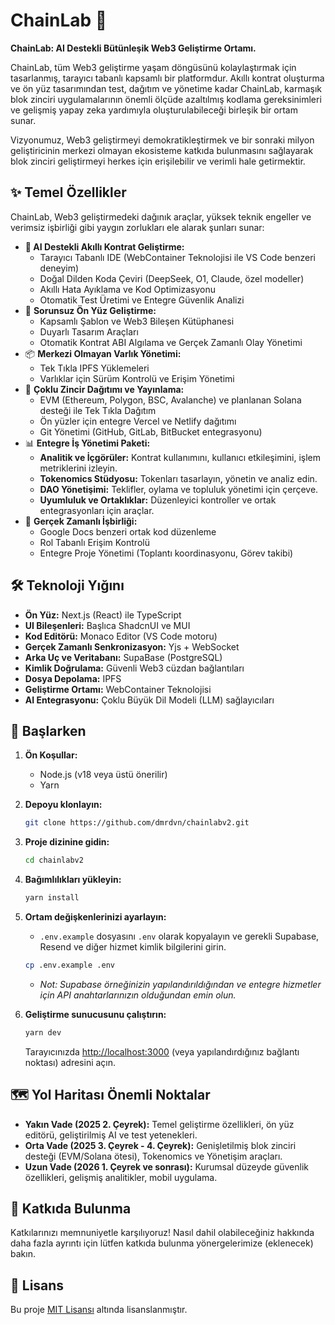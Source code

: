# ChainLab 🚀

**ChainLab: AI Destekli Bütünleşik Web3 Geliştirme Ortamı.**

ChainLab, tüm Web3 geliştirme yaşam döngüsünü kolaylaştırmak için tasarlanmış, tarayıcı tabanlı kapsamlı bir platformdur. Akıllı kontrat oluşturma ve ön yüz tasarımından test, dağıtım ve yönetime kadar ChainLab, karmaşık blok zinciri uygulamalarının önemli ölçüde azaltılmış kodlama gereksinimleri ve gelişmiş yapay zeka yardımıyla oluşturulabileceği birleşik bir ortam sunar.

Vizyonumuz, Web3 geliştirmeyi demokratikleştirmek ve bir sonraki milyon geliştiricinin merkezi olmayan ekosisteme katkıda bulunmasını sağlayarak blok zinciri geliştirmeyi herkes için erişilebilir ve verimli hale getirmektir.

## ✨ Temel Özellikler

ChainLab, Web3 geliştirmedeki dağınık araçlar, yüksek teknik engeller ve verimsiz işbirliği gibi yaygın zorlukları ele alarak şunları sunar:

- **🧠 AI Destekli Akıllı Kontrat Geliştirme:**
  - Tarayıcı Tabanlı IDE (WebContainer Teknolojisi ile VS Code benzeri deneyim)
  - Doğal Dilden Koda Çeviri (DeepSeek, O1, Claude, özel modeller)
  - Akıllı Hata Ayıklama ve Kod Optimizasyonu
  - Otomatik Test Üretimi ve Entegre Güvenlik Analizi
- 🎨 **Sorunsuz Ön Yüz Geliştirme:**
  - Kapsamlı Şablon ve Web3 Bileşen Kütüphanesi
  - Duyarlı Tasarım Araçları
  - Otomatik Kontrat ABI Algılama ve Gerçek Zamanlı Olay Yönetimi
- 📦 **Merkezi Olmayan Varlık Yönetimi:**
  - Tek Tıkla IPFS Yüklemeleri
  - Varlıklar için Sürüm Kontrolü ve Erişim Yönetimi
- 🚀 **Çoklu Zincir Dağıtımı ve Yayınlama:**
  - EVM (Ethereum, Polygon, BSC, Avalanche) ve planlanan Solana desteği ile Tek Tıkla Dağıtım
  - Ön yüzler için entegre Vercel ve Netlify dağıtımı
  - Git Yönetimi (GitHub, GitLab, BitBucket entegrasyonu)
- 📊 **Entegre İş Yönetimi Paketi:**
  - **Analitik ve İçgörüler:** Kontrat kullanımını, kullanıcı etkileşimini, işlem metriklerini izleyin.
  - **Tokenomics Stüdyosu:** Tokenları tasarlayın, yönetin ve analiz edin.
  - **DAO Yönetişimi:** Teklifler, oylama ve topluluk yönetimi için çerçeve.
  - **Uyumluluk ve Ortaklıklar:** Düzenleyici kontroller ve ortak entegrasyonları için araçlar.
- 🤝 **Gerçek Zamanlı İşbirliği:**
  - Google Docs benzeri ortak kod düzenleme
  - Rol Tabanlı Erişim Kontrolü
  - Entegre Proje Yönetimi (Toplantı koordinasyonu, Görev takibi)

## 🛠️ Teknoloji Yığını

- **Ön Yüz:** Next.js (React) ile TypeScript
- **UI Bileşenleri:** Başlıca ShadcnUI ve MUI
- **Kod Editörü:** Monaco Editor (VS Code motoru)
- **Gerçek Zamanlı Senkronizasyon:** Yjs + WebSocket
- **Arka Uç ve Veritabanı:** SupaBase (PostgreSQL)
- **Kimlik Doğrulama:** Güvenli Web3 cüzdan bağlantıları
- **Dosya Depolama:** IPFS
- **Geliştirme Ortamı:** WebContainer Teknolojisi
- **AI Entegrasyonu:** Çoklu Büyük Dil Modeli (LLM) sağlayıcıları

## 🚀 Başlarken

1.  **Ön Koşullar:**

    - Node.js (v18 veya üstü önerilir)
    - Yarn

2.  **Depoyu klonlayın:**

    ```bash
    git clone https://github.com/dmrdvn/chainlabv2.git
    ```

3.  **Proje dizinine gidin:**

    ```bash
    cd chainlabv2
    ```

4.  **Bağımlılıkları yükleyin:**

    ```bash
    yarn install
    ```

5.  **Ortam değişkenlerinizi ayarlayın:**

    - `.env.example` dosyasını `.env` olarak kopyalayın ve gerekli Supabase, Resend ve diğer hizmet kimlik bilgilerini girin.

    ```bash
    cp .env.example .env
    ```

    - _Not: Supabase örneğinizin yapılandırıldığından ve entegre hizmetler için API anahtarlarınızın olduğundan emin olun._

6.  **Geliştirme sunucusunu çalıştırın:**
    ```bash
    yarn dev
    ```
    Tarayıcınızda [http://localhost:3000](http://localhost:3000) (veya yapılandırdığınız bağlantı noktası) adresini açın.

## 🗺️ Yol Haritası Önemli Noktalar

- **Yakın Vade (2025 2. Çeyrek):** Temel geliştirme özellikleri, ön yüz editörü, geliştirilmiş AI ve test yetenekleri.
- **Orta Vade (2025 3. Çeyrek - 4. Çeyrek):** Genişletilmiş blok zinciri desteği (EVM/Solana ötesi), Tokenomics ve Yönetişim araçları.
- **Uzun Vade (2026 1. Çeyrek ve sonrası):** Kurumsal düzeyde güvenlik özellikleri, gelişmiş analitikler, mobil uygulama.

## 🤝 Katkıda Bulunma

Katkılarınızı memnuniyetle karşılıyoruz! Nasıl dahil olabileceğiniz hakkında daha fazla ayrıntı için lütfen katkıda bulunma yönergelerimize (eklenecek) bakın.

## 📄 Lisans

Bu proje [MIT Lisansı](LICENSE.md) altında lisanslanmıştır.
